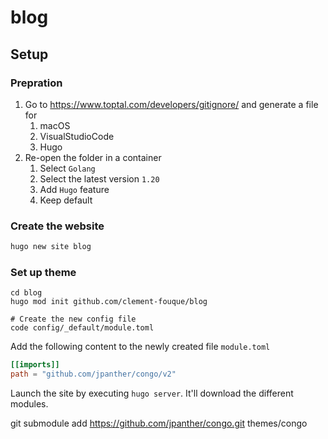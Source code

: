 # blog

## Setup
### Prepration
1. Go to https://www.toptal.com/developers/gitignore/ and generate a file for
    1. macOS
    1. VisualStudioCode
    1. Hugo
1. Re-open the folder in a container
    1. Select `Golang`
    1. Select the latest version `1.20`
    1. Add `Hugo` feature
    1. Keep default

### Create the website
```bash
hugo new site blog
```

### Set up theme
```
cd blog
hugo mod init github.com/clement-fouque/blog

# Create the new config file
code config/_default/module.toml
```

Add the following content to the newly created file `module.toml`
```toml
[[imports]]
path = "github.com/jpanther/congo/v2"
```

Launch the site by executing `hugo server`. It'll download the different modules.

git submodule add https://github.com/jpanther/congo.git themes/congo